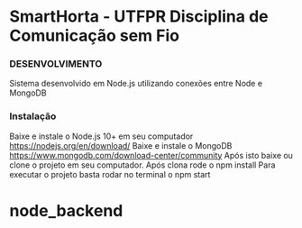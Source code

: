 # SmartHorta - UTFPR Disciplina de Comunicação sem Fio

### DESENVOLVIMENTO
Sistema desenvolvido em Node.js utilizando conexões entre Node e MongoDB

### Instalação
Baixe e instale o Node.js 10+ em seu computador https://nodejs.org/en/download/
Baixe e instale o MongoDB https://www.mongodb.com/download-center/community
Após isto baixe ou clone o projeto em seu computador.
Após clona rode o npm install
Para executar o projeto basta rodar no terminal o npm start

# node_backend
